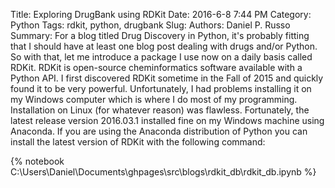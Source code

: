 Title: Exploring DrugBank using RDKit
Date: 2016-6-8 7:44 PM
Category: Python
Tags: rdkit, python, drugbank
Slug: 
Authors: Daniel P. Russo
Summary: For a blog titled Drug Discovery in Python, it's probably fitting that I should have at least one blog post dealing with drugs and/or Python. So with that, let me introduce a package I use now on a daily basis called RDKit. RDKit is open-source cheminformatics software available with a Python API. I first discovered RDKit sometime in the Fall of 2015 and quickly found it to be very powerful. Unfortunately, I had problems installing it on my Windows computer which is where I do most of my programming. Installation on Linux (for whatever reason) was flawless. Fortunately, the latest release version 2016.03.1 installed fine on my Windows machine using Anaconda. If you are using the Anaconda distribution of Python you can install the latest version of RDKit with the following command:


{% notebook C:\Users\Daniel\Documents\ghpages\src\blogs\rdkit_db\rdkit_db.ipynb %}